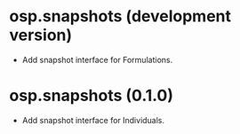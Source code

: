 # osp.snapshots (development version)

* Add snapshot interface for Formulations.

# osp.snapshots (0.1.0)

* Add snapshot interface for Individuals.
